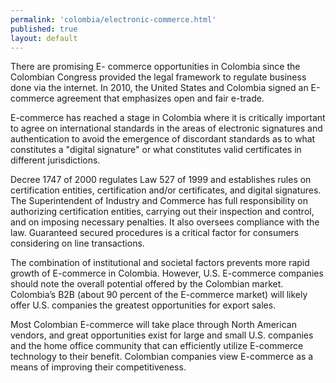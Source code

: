```yaml
--- 
permalink: 'colombia/electronic-commerce.html' 
published: true 
layout: default
---
```

There are promising E- commerce opportunities in Colombia since the Colombian Congress provided the legal framework to regulate business done via the internet. In 2010, the United States and Colombia signed an E-commerce agreement that emphasizes open and fair e-trade.

E-commerce has reached a stage in Colombia where it is critically important to agree on international standards in the areas of electronic signatures and authentication to avoid the emergence of discordant standards as to what constitutes a "digital signature" or what constitutes valid certificates in different jurisdictions.

Decree 1747 of 2000 regulates Law 527 of 1999 and establishes rules on certification entities, certification and/or certificates, and digital signatures. The Superintendent of Industry and Commerce has full responsibility on authorizing certification entities, carrying out their inspection and control, and on imposing necessary penalties. It also oversees compliance with the law. Guaranteed secured procedures is a critical factor for consumers considering on line transactions.

The combination of institutional and societal factors prevents more rapid growth of E-commerce in Colombia. However, U.S. E-commerce companies should note the overall potential offered by the Colombian market. Colombia’s B2B (about 90 percent of the E-commerce market) will likely offer U.S. companies the greatest opportunities for export sales.

Most Colombian E-commerce will take place through North American vendors, and great opportunities exist for large and small U.S. companies and the home office community that can efficiently utilize E-commerce technology to their benefit. Colombian companies view E-commerce as a means of improving their competitiveness.

